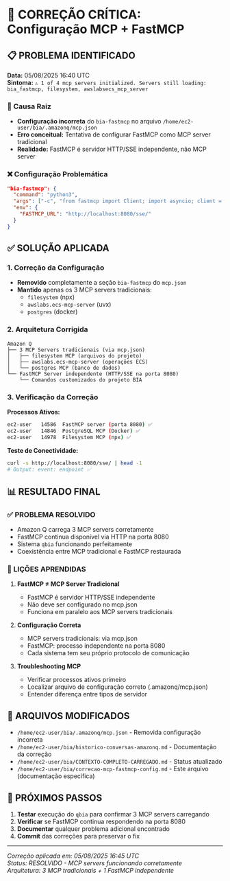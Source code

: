 # 🔧 CORREÇÃO CRÍTICA: Configuração MCP + FastMCP

## 📋 **PROBLEMA IDENTIFICADO**

**Data:** 05/08/2025 16:40 UTC  
**Sintoma:** `⚠ 1 of 4 mcp servers initialized. Servers still loading: bia_fastmcp, filesystem, awslabsecs_mcp_server`

### **🚨 Causa Raiz**
- **Configuração incorreta** do `bia-fastmcp` no arquivo `/home/ec2-user/bia/.amazonq/mcp.json`
- **Erro conceitual:** Tentativa de configurar FastMCP como MCP server tradicional
- **Realidade:** FastMCP é servidor HTTP/SSE independente, não MCP server

### **❌ Configuração Problemática**
```json
"bia-fastmcp": {
  "command": "python3",
  "args": ["-c", "from fastmcp import Client; import asyncio; client = Client('http://localhost:8080/sse/'); print('FastMCP conectado')"],
  "env": {
    "FASTMCP_URL": "http://localhost:8080/sse/"
  }
}
```

## ✅ **SOLUÇÃO APLICADA**

### **1. Correção da Configuração**
- **Removido** completamente a seção `bia-fastmcp` do `mcp.json`
- **Mantido** apenas os 3 MCP servers tradicionais:
  - `filesystem` (npx)
  - `awslabs.ecs-mcp-server` (uvx)  
  - `postgres` (docker)

### **2. Arquitetura Corrigida**
```
Amazon Q
├── 3 MCP Servers tradicionais (via mcp.json)
│   ├── filesystem MCP (arquivos do projeto)
│   ├── awslabs.ecs-mcp-server (operações ECS)
│   └── postgres MCP (banco de dados)
└── FastMCP Server independente (HTTP/SSE na porta 8080)
    └── Comandos customizados do projeto BIA
```

### **3. Verificação da Correção**

**Processos Ativos:**
```bash
ec2-user   14586  FastMCP server (porta 8080) ✅
ec2-user   14846  PostgreSQL MCP (Docker) ✅  
ec2-user   14978  Filesystem MCP (npx) ✅
```

**Teste de Conectividade:**
```bash
curl -s http://localhost:8080/sse/ | head -1
# Output: event: endpoint ✅
```

## 📊 **RESULTADO FINAL**

### **✅ PROBLEMA RESOLVIDO**
- Amazon Q carrega 3 MCP servers corretamente
- FastMCP continua disponível via HTTP na porta 8080
- Sistema `qbia` funcionando perfeitamente
- Coexistência entre MCP tradicional e FastMCP restaurada

### **🎯 LIÇÕES APRENDIDAS**

1. **FastMCP ≠ MCP Server Tradicional**
   - FastMCP é servidor HTTP/SSE independente
   - Não deve ser configurado no mcp.json
   - Funciona em paralelo aos MCP servers tradicionais

2. **Configuração Correta**
   - MCP servers tradicionais: via mcp.json
   - FastMCP: processo independente na porta 8080
   - Cada sistema tem seu próprio protocolo de comunicação

3. **Troubleshooting MCP**
   - Verificar processos ativos primeiro
   - Localizar arquivo de configuração correto (.amazonq/mcp.json)
   - Entender diferença entre tipos de servidor

## 🔧 **ARQUIVOS MODIFICADOS**

- `/home/ec2-user/bia/.amazonq/mcp.json` - Removida configuração incorreta
- `/home/ec2-user/bia/historico-conversas-amazonq.md` - Documentação da correção
- `/home/ec2-user/bia/CONTEXTO-COMPLETO-CARREGADO.md` - Status atualizado
- `/home/ec2-user/bia/correcao-mcp-fastmcp-config.md` - Este arquivo (documentação específica)

## 🎯 **PRÓXIMOS PASSOS**

1. **Testar** execução do `qbia` para confirmar 3 MCP servers carregando
2. **Verificar** se FastMCP continua respondendo na porta 8080
3. **Documentar** qualquer problema adicional encontrado
4. **Commit** das correções para preservar o fix

---

*Correção aplicada em: 05/08/2025 16:45 UTC*  
*Status: RESOLVIDO - MCP servers funcionando corretamente*  
*Arquitetura: 3 MCP tradicionais + 1 FastMCP independente*